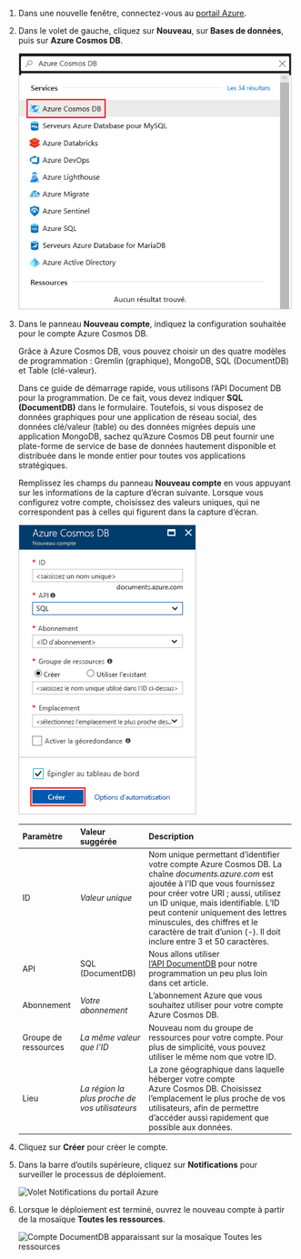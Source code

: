 1. Dans une nouvelle fenêtre, connectez-vous au [portail Azure](https://portal.azure.com/).
2. Dans le volet de gauche, cliquez sur **Nouveau**, sur **Bases de données**, puis sur **Azure Cosmos DB**.
   
   ![Volet Bases de données du portail Azure](./media/cosmos-db-create-dbaccount/create-nosql-db-databases-json-tutorial-1.png)

3. Dans le panneau **Nouveau compte**, indiquez la configuration souhaitée pour le compte Azure Cosmos DB. 

    Grâce à Azure Cosmos DB, vous pouvez choisir un des quatre modèles de programmation : Gremlin (graphique), MongoDB, SQL (DocumentDB) et Table (clé-valeur). 
    
    Dans ce guide de démarrage rapide, vous utilisons l’API Document DB pour la programmation. De ce fait, vous devez indiquer **SQL (DocumentDB)** dans le formulaire. Toutefois, si vous disposez de données graphiques pour une application de réseau social, des données clé/valeur (table) ou des données migrées depuis une application MongoDB, sachez qu’Azure Cosmos DB peut fournir une plate-forme de service de base de données hautement disponible et distribuée dans le monde entier pour toutes vos applications stratégiques.

    Remplissez les champs du panneau **Nouveau compte** en vous appuyant sur les informations de la capture d’écran suivante. Lorsque vous configurez votre compte, choisissez des valeurs uniques, qui ne correspondent pas à celles qui figurent dans la capture d’écran. 
 
    ![Nouveau panneau Azure Cosmos DB](./media/cosmos-db-create-dbaccount/create-nosql-db-databases-json-tutorial-2.png)

    Paramètre|Valeur suggérée|Description
    ---|---|---
    ID|*Valeur unique*|Nom unique permettant d’identifier votre compte Azure Cosmos DB. La chaîne *documents.azure.com* est ajoutée à l’ID que vous fournissez pour créer votre URI ; aussi, utilisez un ID unique, mais identifiable. L’ID peut contenir uniquement des lettres minuscules, des chiffres et le caractère de trait d’union (-). Il doit inclure entre 3 et 50 caractères.
    API|SQL (DocumentDB)|Nous allons utiliser [l’API DocumentDB](../articles/documentdb/documentdb-introduction.md) pour notre programmation un peu plus loin dans cet article.|
    Abonnement|*Votre abonnement*|L’abonnement Azure que vous souhaitez utiliser pour votre compte Azure Cosmos DB. 
    Groupe de ressources|*La même valeur que l’ID*|Nouveau nom du groupe de ressources pour votre compte. Pour plus de simplicité, vous pouvez utiliser le même nom que votre ID. 
    Lieu|*La région la plus proche de vos utilisateurs*|La zone géographique dans laquelle héberger votre compte Azure Cosmos DB. Choisissez l’emplacement le plus proche de vos utilisateurs, afin de permettre d’accéder aussi rapidement que possible aux données.
4. Cliquez sur **Créer** pour créer le compte.
5. Dans la barre d’outils supérieure, cliquez sur **Notifications** pour surveiller le processus de déploiement.

    ![Volet Notifications du portail Azure](./media/cosmos-db-create-dbaccount-graph/azure-documentdb-nosql-notification.png)

6.  Lorsque le déploiement est terminé, ouvrez le nouveau compte à partir de la mosaïque **Toutes les ressources**. 

    ![Compte DocumentDB apparaissant sur la mosaïque Toutes les ressources](./media/cosmos-db-create-dbaccount/all-resources.png)
 
